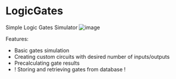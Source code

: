 # LogicGates
Simple Logic Gates Simulator
![image](https://user-images.githubusercontent.com/34426155/172230278-f3aeaae8-4c11-421e-a713-cb60534600d6.png)

Features:
 - Basic gates simulation
 - Creating custom circuits with desired number of inputs/outputs
 - Precalculating gate results
 - ! Storing and retrieving gates from database !
